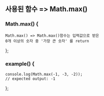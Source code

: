 ## 사용된 함수 => Math.max()
### Math.max() {
    Math.max() => Math.max()함수는 입력값으로 받은
    0개 이상의 숫자 중 '가장 큰 숫자' 를 return
};

### example() {
    console.log(Math.max(-1, -3, -2));
    // expected output: -1
};